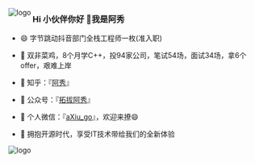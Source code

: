 <p>
<img src="https://github-readme-stats.vercel.app/api?username=forthespada
&show_icons=true" alt="logo" align="left" style="margin-bottom: 20px;" />
</p>






### Hi 小伙伴你好 👋我是阿秀

<!--

- 🔭 I’m currently working on ...

- 🌱 I’m currently learning ...

- 👯 I’m looking to collaborate on ...

- 🤔 I’m looking for help with ...

- 💬 Ask me about ...

- 📫 How to reach me: ...

- 😄 Pronouns: ...

- ⚡ Fun fact: ...
  -->

- :smile: 字节跳动抖音部门全栈工程师一枚(准入职)

- 🤔 双非菜鸡，8个月学C++，投94家公司，笔试54场，面试34场，拿6个offer，艰难上岸

- :dog: 知乎：『[阿秀](https://www.zhihu.com/people/yi-wen-zi-hao-shu/answers)』

- 👯 公众号：『[拓拔阿秀](https://mp.weixin.qq.com/s/gRw25aRFBVB0lUhBAJqV5g)』

- 💬 个人微信：『[aXiu_go](https://cdn.jsdelivr.net/gh/forthespada/mediaImage1@1.2.5.5/202101/阿秀个人微信.jpg)』，欢迎来撩😄

- :clap: 拥抱开源时代，享受IT技术带给我们的全新体验 

  

<img src="https://github-profile-trophy.vercel.app/?username=forthespada&theme=flat&column=7" alt="logo" align="left" style="margin: auto;"/>

  
